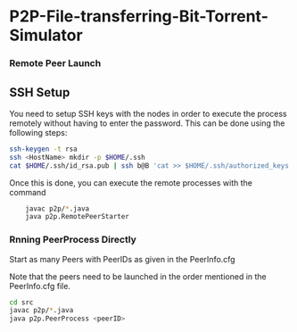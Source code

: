 # P2P-File-transferring-Bit-Torrent-Simulator
### __Remote Peer Launch__

## SSH Setup

You need to setup SSH keys with the nodes in order to execute the process remotely without having to enter the password.
This can be done using the following steps:

```sh
ssh-keygen -t rsa
ssh <HostName> mkdir -p $HOME/.ssh
cat $HOME/.ssh/id_rsa.pub | ssh b@B 'cat >> $HOME/.ssh/authorized_keys'
```

Once this is done, you can execute the remote processes with the command

```sh
	javac p2p/*.java
	java p2p.RemotePeerStarter
```

### __Rnning PeerProcess Directly__

Start as many Peers with PeerIDs as given in the PeerInfo.cfg

Note that the peers need to be launched in the order mentioned in the PeerInfo.cfg file.

```sh
cd src
javac p2p/*.java
java p2p.PeerProcess <peerID>
```
